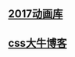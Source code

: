 ## [2017动画库](http://www.css88.com/archives/7389#animatecss)
## [css大牛博客](https://css-tricks.com/author/chriscoyier/)
